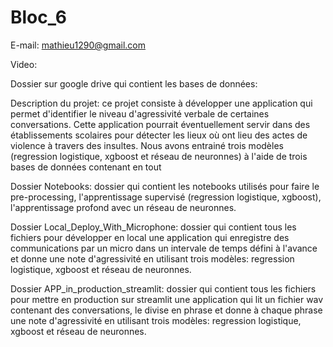 # Bloc_6

E-mail: mathieu1290@gmail.com

Video:

Dossier sur google drive qui contient les bases de données:

Description du projet: ce projet consiste à développer une application qui permet d'identifier le niveau d'agressivité verbale de certaines conversations. Cette 
application pourrait éventuellement servir dans des établissements scolaires pour détecter les lieux où ont lieu des actes de violence à travers des insultes.
Nous avons entrainé trois modèles (regression logistique, xgboost et réseau de neuronnes) à l'aide de trois bases de données contenant en tout 

Dossier Notebooks: dossier qui contient les notebooks utilisés pour faire le pre-processing, l'apprentissage supervisé (regression logistique, xgboost),
l'apprentissage profond avec un réseau de neuronnes.

Dossier Local_Deploy_With_Microphone: dossier qui contient tous les fichiers pour développer en local une application qui enregistre des communications par un micro 
dans un intervale de temps défini à l'avance et donne une note d'agressivité en utilisant trois modèles: regression logistique, xgboost et réseau de neuronnes.

Dossier APP_in_production_streamlit: dossier qui contient tous les fichiers pour mettre en production sur streamlit une application qui lit un fichier wav contenant 
des conversations, le divise en phrase et donne à chaque phrase une note d'agressivité en utilisant trois modèles: regression logistique, xgboost et réseau de 
neuronnes.




